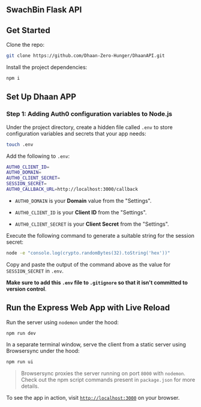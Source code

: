 ## SwachBin Flask API

## Get Started

Clone the repo:

```bash
git clone https://github.com/Dhaan-Zero-Hunger/DhaanAPI.git
```

Install the project dependencies:

```bash
npm i
```

## Set Up Dhaan APP

### Step 1: Adding Auth0 configuration variables to Node.js

Under the project directory, create a hidden file called `.env` to store configuration variables and secrets that your app needs:

```bash
touch .env
```

Add the following to `.env`:

```bash
AUTH0_CLIENT_ID=
AUTH0_DOMAIN=
AUTH0_CLIENT_SECRET=
SESSION_SECRET=
AUTH0_CALLBACK_URL=http://localhost:3000/callback
```

- `AUTH0_DOMAIN` is your **Domain** value from the "Settings".

- `AUTH0_CLIENT_ID` is your **Client ID** from the "Settings".

- `AUTH0_CLIENT_SECRET` is your **Client Secret** from the "Settings".

Execute the following command to generate a suitable string for the session secret:

```bash
node -e "console.log(crypto.randomBytes(32).toString('hex'))"
```

Copy and paste the output of the command above as the value for `SESSION_SECRET` in `.env`.

**Make sure to add this `.env` file to `.gitignore` so that it isn't committed to version control**.

## Run the Express Web App with Live Reload

Run the server using `nodemon` under the hood:

```bash
npm run dev
```

In a separate terminal window, serve the client from a static server using Browsersync under the hood:

```bash
npm run ui
```

> Browsersync proxies the server running on port `8000` with `nodemon`. Check out the npm script commands present in `package.json` for more details.

To see the app in action, visit [`http://localhost:3000`](http://localhost:3000) on your browser.

